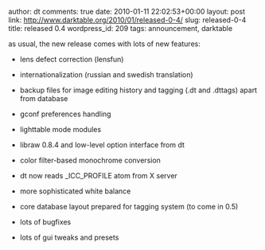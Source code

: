 author: dt
comments: true
date: 2010-01-11 22:02:53+00:00
layout: post
link: http://www.darktable.org/2010/01/released-0-4/
slug: released-0-4
title: released 0.4
wordpress_id: 209
tags: announcement, darktable

as usual, the new release comes with lots of new features:



	
  * lens defect correction (lensfun)

	
  * internationalization (russian and swedish translation)

	
  * backup files for image editing history and tagging (.dt and .dttags) apart from database

	
  * gconf preferences handling

	
  * lighttable mode modules

	
  * libraw 0.8.4 and low-level option interface from dt

	
  * color filter-based monochrome conversion

	
  * dt now reads _ICC_PROFILE atom from X server

	
  * more sophisticated white balance

	
  * core database layout prepared for tagging system (to come in 0.5)

	
  * lots of bugfixes

	
  * lots of gui tweaks and presets



